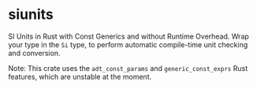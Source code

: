 # siunits

SI Units in Rust with Const Generics and without Runtime Overhead. Wrap your type in the `Si` type, to perform automatic compile-time unit checking and conversion.

Note: This crate uses the `adt_const_params` and `generic_const_exprs` Rust features, which are unstable at the moment.

